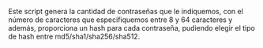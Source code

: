 Este script genera la cantidad de contraseñas que le indiquemos, con el número de caracteres que especifiquemos entre 8 y 64 caracteres y además, proporciona un hash para cada contraseña, pudiendo elegir el tipo de hash entre md5/sha1/sha256/sha512.
